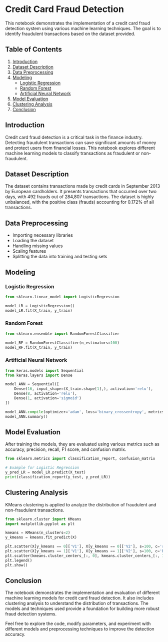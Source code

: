 # Credit Card Fraud Detection

This notebook demonstrates the implementation of a credit card fraud detection system using various machine learning techniques. The goal is to identify fraudulent transactions based on the dataset provided. 

## Table of Contents
1. [Introduction](#Introduction)
2. [Dataset Description](#Dataset-Description)
3. [Data Preprocessing](#Data-Preprocessing)
4. [Modeling](#Modeling)
   - [Logistic Regression](#Logistic-Regression)
   - [Random Forest](#Random-Forest)
   - [Artificial Neural Network](#Artificial-Neural-Network)
5. [Model Evaluation](#Model-Evaluation)
6. [Clustering Analysis](#Clustering-Analysis)
7. [Conclusion](#Conclusion)

## Introduction
Credit card fraud detection is a critical task in the finance industry. Detecting fraudulent transactions can save significant amounts of money and protect users from financial losses. This notebook explores different machine learning models to classify transactions as fraudulent or non-fraudulent.

## Dataset Description
The dataset contains transactions made by credit cards in September 2013 by European cardholders. It presents transactions that occurred over two days, with 492 frauds out of 284,807 transactions. The dataset is highly unbalanced, with the positive class (frauds) accounting for 0.172% of all transactions.

## Data Preprocessing
- Importing necessary libraries
- Loading the dataset
- Handling missing values
- Scaling features
- Splitting the data into training and testing sets

## Modeling

### Logistic Regression
```python
from sklearn.linear_model import LogisticRegression

model_LR = LogisticRegression()
model_LR.fit(X_train, y_train)
```

### Random Forest
```python
from sklearn.ensemble import RandomForestClassifier

model_RF = RandomForestClassifier(n_estimators=100)
model_RF.fit(X_train, y_train)
```

### Artificial Neural Network
```python
from keras.models import Sequential
from keras.layers import Dense

model_ANN = Sequential([
    Dense(16, input_shape=(X_train.shape[1],), activation='relu'),
    Dense(8, activation='relu'),
    Dense(1, activation='sigmoid')
])

model_ANN.compile(optimizer='adam', loss='binary_crossentropy', metrics=['accuracy'])
model_ANN.summary()
```

## Model Evaluation
After training the models, they are evaluated using various metrics such as accuracy, precision, recall, F1 score, and confusion matrix.

```python
from sklearn.metrics import classification_report, confusion_matrix

# Example for Logistic Regression
y_pred_LR = model_LR.predict(X_test)
print(classification_report(y_test, y_pred_LR))
```

## Clustering Analysis
KMeans clustering is applied to analyze the distribution of fraudulent and non-fraudulent transactions.

```python
from sklearn.cluster import KMeans
import matplotlib.pyplot as plt

kmeans = KMeans(n_clusters=2)
y_kmeans = kmeans.fit_predict(X)

plt.scatter(X[y_kmeans == 0]['V1'], X[y_kmeans == 0]['V2'], s=100, c='red', label='Non-Fraud')
plt.scatter(X[y_kmeans == 1]['V1'], X[y_kmeans == 1]['V2'], s=100, c='blue', label='Fraud')
plt.scatter(kmeans.cluster_centers_[:, 0], kmeans.cluster_centers_[:, 1], s=300, c='yellow', label='Centroids')
plt.legend()
plt.show()
```

## Conclusion
The notebook demonstrates the implementation and evaluation of different machine learning models for credit card fraud detection. It also includes clustering analysis to understand the distribution of transactions. The models and techniques used provide a foundation for building more robust fraud detection systems.

Feel free to explore the code, modify parameters, and experiment with different models and preprocessing techniques to improve the detection accuracy.
